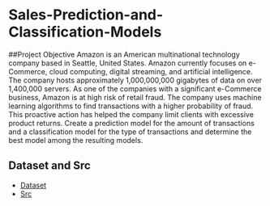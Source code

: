 # Sales-Prediction-and-Classification-Models

##Project Objective
Amazon is an American multinational technology company based in Seattle, United States. Amazon currently focuses on e-Commerce, cloud computing, digital streaming, and artificial intelligence. The company hosts approximately 1,000,000,000 gigabytes of data on over 1,400,000 servers. As one of the companies with a significant e-Commerce business, Amazon is at high risk of retail fraud. The company uses machine learning algorithms to find transactions with a higher probability of fraud. This proactive action has helped the company limit clients with excessive product returns. Create a prediction model for the amount of transactions and a classification model for the type of transactions and determine the best model among the resulting models.

## Dataset and Src
- <a href="https://github.com/Nathasyarnt/Financial-Analysis-for-Optimal-Portfolio-Formation-using-Fuzzy-and-Markowitz/tree/main/Data">Dataset</a>
- <a href="https://github.com/Nathasyarnt/Financial-Analysis-for-Optimal-Portfolio-Formation-using-Fuzzy-and-Markowitz/tree/main/Src">Src</a>
